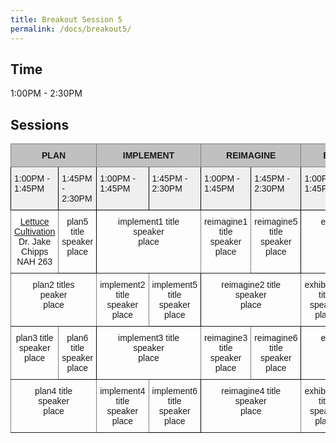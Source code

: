 ```yaml
---
title: Breakout Session 5
permalink: /docs/breakout5/
---
```


## Time

1:00PM - 2:30PM

## Sessions

<style type="text/css">
.tg  {border-collapse:collapse;border-spacing:0;}
.tg td{border-color:black;border-style:solid;border-width:1px;font-family:Arial, sans-serif;font-size:14px;
  overflow:hidden;padding:10px 5px;word-break:normal;}
.tg th{border-color:black;border-style:solid;border-width:1px;font-family:Arial, sans-serif;font-size:14px;
  font-weight:normal;overflow:hidden;padding:10px 5px;word-break:normal;}
.tg .tg-34fe{background-color:#c0c0c0;border-color:inherit;text-align:center;vertical-align:top}
.tg .tg-zlqz{background-color:#c0c0c0;border-color:inherit;font-weight:bold;text-align:center;vertical-align:top}
.tg .tg-baqh{text-align:center;vertical-align:top}
.tg .tg-c3ow{border-color:inherit;text-align:center;vertical-align:top}
.tg .tg-kftd{background-color:#efefef;text-align:left;vertical-align:top}
</style>
<table class="tg">
<thead>
  <tr>
    <th class="tg-34fe" colspan="2"><span style="font-weight:bold">PLAN</span></th>
    <th class="tg-34fe" colspan="2"><span style="font-weight:bold">IMPLEMENT</span></th>
    <th class="tg-34fe" colspan="2"><span style="font-weight:bold">REIMAGINE</span></th>
    <th class="tg-zlqz" colspan="2">EXHIBITORS</th>
  </tr>
</thead>
<tbody>
  <tr>
    <td class="tg-kftd">1:00PM - 1:45PM</td>
    <td class="tg-kftd">1:45PM - 2:30PM</td>
    <td class="tg-kftd">1:00PM - 1:45PM</td>
    <td class="tg-kftd">1:45PM - 2:30PM</td>
    <td class="tg-kftd">1:00PM - 1:45PM</td>
    <td class="tg-kftd">1:45PM - 2:30PM</td>
    <td class="tg-kftd">1:00PM - 1:45PM</td>
    <td class="tg-kftd">1:45PM - 2:30PM</td>
  </tr>
  <tr>
    <td class="tg-c3ow"><a href="https://jake-chipps.github.io/SSI24/docs/b1p1/">Lettuce Cultivation</a><br>Dr. Jake Chipps<br>NAH 263</td>
    <td class="tg-baqh">plan5 title<br>speaker<br>place</td>
    <td class="tg-c3ow" colspan="2">implement1 title<br>speaker<br>place<br></td>
    <td class="tg-c3ow">reimagine1 title<br>speaker<br>place<br></td>
    <td class="tg-baqh">reimagine5 title<br>speaker<br>place</td>
    <td class="tg-c3ow" colspan="2">exhibition1 title<br>speaker<br>place<br></td>
  </tr>
  <tr>
    <td class="tg-c3ow" colspan="2">plan2 titles<br>peaker<br>place<br></td>
    <td class="tg-c3ow">implement2 title<br>speaker<br>place<br></td>
    <td class="tg-baqh">implement5 title<br>speaker<br>place</td>
    <td class="tg-c3ow" colspan="2">reimagine2 title<br>speaker<br>place<br></td>
    <td class="tg-c3ow">exhibition2 title<br>speaker<br>place<br></td>
    <td class="tg-baqh">exhibition5 title<br>speaker<br>place</td>
  </tr>
  <tr>
    <td class="tg-c3ow">plan3 title<br>speaker<br>place</td>
    <td class="tg-baqh">plan6 title<br>speaker<br>place</td>
    <td class="tg-c3ow" colspan="2">implement3 title<br>speaker<br>place<br></td>
    <td class="tg-c3ow">reimagine3 title<br>speaker<br>place<br></td>
    <td class="tg-baqh">reimagine6 title<br>speaker<br>place</td>
    <td class="tg-c3ow" colspan="2">exhibition3 title<br>speaker<br>place<br></td>
  </tr>
  <tr>
    <td class="tg-c3ow" colspan="2">plan4 title<br>speaker<br>place</td>
    <td class="tg-c3ow">implement4 title<br>speaker<br>place</td>
    <td class="tg-baqh">implement6 title<br>speaker<br>place</td>
    <td class="tg-c3ow" colspan="2">reimagine4 title<br>speaker<br>place<br></td>
    <td class="tg-c3ow">exhibition4 title<br>speaker<br>place<br></td>
    <td class="tg-baqh">exhibition6 title<br>speaker<br>place</td>
  </tr>
</tbody>
</table>